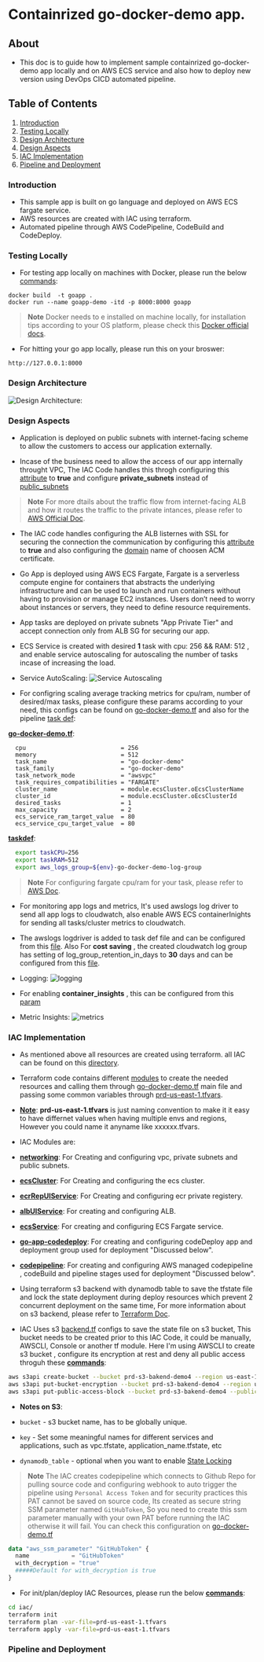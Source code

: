 # Containrized go-docker-demo app.
## About

- This doc is to guide how to implement sample containrized go-docker-demo app locally and on AWS ECS service and also how to deploy new version using DevOps CICD automated pipeline.

## Table of Contents

1. [Introduction](#Introduction)
2. [Testing Locally](#Testing-Locally)
3. [Design Architecture](#Design-Architecture)
4. [Design Aspects](#Design-Aspects)
5. [IAC Implementation](#IAC-Implementation)
6. [Pipeline and Deployment](#Pipeline-and-Deployment)

### Introduction

- This sample app is built on go language and deployed on AWS ECS fargate service.
- AWS resources are created with IAC using terraform.
- Automated pipeline through AWS CodePipeline, CodeBuild and CodeDeploy.

### Testing Locally

- For testing app locally on machines with Docker, please run the below <ins>commands</ins>: 
```
docker build  -t goapp .
docker run --name goapp-demo -itd -p 8000:8000 goapp
```
>**Note** 
>Docker needs to e installed on machine locally, for installation tips according to your OS platform, please check this [Docker official docs](https://docs.docker.com/engine/install/).
- For hitting your go app locally, please run this on your broswer:
```
http://127.0.0.1:8000
```
### Design Architecture

![Design Architecture:](./images/design.jpg)

### Design Aspects

- Application is deployed on public subnets with internet-facing scheme to allow the customers to access our application externally.

- Incase of the business need to allow the access of our app internally throught VPC, The IAC Code handles this throgh configuring this [attribute](https://github.com/MIna-Maher/sample-go-ecs-tf-codePipeline/blob/b595c97dea2ce4cfb4b6697026a022f8c97d0a29/iac/go-docker-demo.tf#L50) to **true** and configure **private_subnets** instead of [public_subnets](https://github.com/MIna-Maher/sample-go-ecs-tf-codePipeline/blob/b595c97dea2ce4cfb4b6697026a022f8c97d0a29/iac/go-docker-demo.tf#L91)

> **Note**
> For more dtails about the traffic flow from internet-facing ALB and how it routes the traffic to the private intances, please refer to [AWS Official Doc](https://docs.aws.amazon.com/prescriptive-guidance/latest/load-balancer-stickiness/subnets-routing.html).

- The IAC code handles configuring the ALB listernes with SSL for securing the connection the communication by configuring this [attribute](https://github.com/MIna-Maher/sample-go-ecs-tf-codePipeline/blob/0e04eab3d080c6e0259fea5cb868cdd8fefc7336/iac/go-docker-demo.tf#L49) to **true** and also configuring the [domain](https://github.com/MIna-Maher/sample-go-ecs-tf-codePipeline/blob/0e04eab3d080c6e0259fea5cb868cdd8fefc7336/iac/go-docker-demo.tf#L53) name of choosen ACM certificate.

- Go App is deployed using AWS ECS Fargate, Fargate is a serverless compute engine for containers that abstracts the underlying infrastructure and can be used to launch and run containers without having to provision or manage EC2 instances. Users don’t need to worry about instances or servers, they need to define resource requirements.

- App tasks are deployed on private subnets "App Private Tier" and accept connection only from ALB SG for securing our app.

- ECS Service is created with desired **1** task with cpu: 256 && RAM: 512 , and enable service autoscaling for autoscaling the number of tasks incase of increasing the load.
- Service AutoScaling: ![Service Autoscaling](./images/scale.jpeg)

- For configring scaling average tracking metrics for cpu/ram, number of desired/max tasks, please configure these params according to your need, this configs can be found on [go-docker-demo.tf](./iac/go-docker-demo.tf) and also for the pipeline [task def](./pipeLineScripts/postBuild.sh):

 <ins>**go-docker-demo.tf**</ins>:

```
  cpu                           = 256
  memory                        = 512
  task_name                     = "go-docker-demo"
  task_family                   = "go-docker-demo"
  task_network_mode             = "awsvpc"
  task_requires_compatibilities = "FARGATE"
  cluster_name                  = module.ecsCluster.oEcsClusterName
  cluster_id                    = module.ecsCluster.oEcsClusterId
  desired_tasks                 = 1
  max_capacity                  = 2
  ecs_service_ram_target_value  = 80
  ecs_service_cpu_target_value  = 80
```
 <ins>**taskdef**</ins>:
```sh
  export taskCPU=256
  export taskRAM=512
  export aws_logs_group=${env}-go-docker-demo-log-group
```

> **Note**
> For configuring fargate cpu/ram for your task, please refer to [AWS Doc](https://docs.aws.amazon.com/AmazonECS/latest/developerguide/AWS_Fargate.html).

- For monitoring app logs and metrics, It's used awslogs log driver to send all app logs to cloudwatch, also enable AWS ECS containerInights for sending all tasks/cluster metrics to cloudwatch.

- The awslogs logdriver is added to task def file and can be configured from this [file](./pipeLineScripts/postBuild.sh). Also For **cost saving** , the created cloudwatch log group has setting of log_group_retention_in_days to **30** days and can be configured from this [file](https://github.com/MIna-Maher/sample-go-ecs-tf-codePipeline/blob/4cf1bfed0029fa676d3ad39fc7c601ffb3dd8e4b/iac/prd-us-east-1.tfvars#L7).

- Logging: ![logging](./images/logs.jpeg)
- For enabling **container_insights** , this can be configured from this [param](https://github.com/MIna-Maher/sample-go-ecs-tf-codePipeline/blob/4cf1bfed0029fa676d3ad39fc7c601ffb3dd8e4b/iac/prd-us-east-1.tfvars#L8)
- Metric Insights: ![metrics](./images/insights.jpeg)

### IAC Implementation

- As mentioned above all resources are created using terraform. all IAC can be found on this [directory](./iac/).

- Terraform code contains different [modules](./iac/modules/) to create the needed resources and calling them through [go-docker-demo.tf](./iac/go-docker-demo.tf) main file and passing some common variables through [prd-us-east-1.tfvars](./iac/prd-us-east-1.tfvars).

- <ins>**Note**</ins>: **prd-us-east-1.tfvars** is just naming convention to make it it easy to have differnet values when having multiple envs and regions, However you could name it anyname like xxxxxx.tfvars.

- IAC Modules are: 
- [<ins>**networking**</ins>](./iac/modules/networking/): For Creating and configuring vpc, private subnets and public subnets.
- [<ins>**ecsCluster**</ins>](./iac/modules/ecsCluster/): For Creating and configuring the ecs cluster.
- [<ins>**ecrRepUIService**</ins>](./iac/modules/ecrRepo/): For Creating and configuring ecr private registery.
- [<ins>**albUIService**</ins>](./iac/modules/loadBalancer/): For creating and configuring ALB.
- [<ins>**ecsService**</ins>](./iac/modules/ecsService/): For creating and configuring ECS Fargate service.
- [<ins>**go-app-codedeploy**</ins>](./iac/modules/codedeploy/): For creating and configuring codeDeploy app and deployment group used for deployment "Discussed below".
- [<ins>**codepipeline**</ins>](./iac/modules/pipeline-deploy-module/): For creating and configuring AWS managed codepipeline , codeBuild and pipeline stages used for deployment "Discussed below".

- Using terraform s3 backend with dynamodb table to save the tfstate file and lock the state deployment during deploy resources which prevent 2 concurrent deployment on the same time, For more information about on s3 backend, please refer to [Terraform Doc](https://developer.hashicorp.com/terraform/language/settings/backends/s3).  

- IAC Uses s3 [backend.tf](./iac/backend.tf) configs to save the state file on s3 bucket, This bucket needs to be created prior to this IAC Code, it could be manually, AWSCLI, Console or another tf module. Here I'm using AWSCLI to create s3 bucket , configure its encryption at rest and deny all public access throguh these <ins>**commands**</ins>:
```sh
aws s3api create-bucket --bucket prd-s3-bakend-demo4 --region us-east-1
aws s3api put-bucket-encryption --bucket prd-s3-bakend-demo4 --region us-east-1 --server-side-encryption-configuration "{\"Rules\": [{\"ApplyServerSideEncryptionByDefault\": {\"SSEAlgorithm\": \"AES256\"}}]}"
aws s3api put-public-access-block --bucket prd-s3-bakend-demo4 --public-access-block-configuration "BlockPublicAcls=true,IgnorePublicAcls=true,BlockPublicPolicy=true,RestrictPublicBuckets=true" --region us-east-1
```
- **Notes on S3**:

- `bucket` - s3 bucket name, has to be globally unique.
- `key` - Set some meaningful names for different services and applications, such as vpc.tfstate, application_name.tfstate, etc
- `dynamodb_table` - optional when you want to enable [State Locking](https://www.terraform.io/docs/state/locking.html)

> **Note**
> The IAC creates codepipeline which connects to Github Repo for pulling source code and configuring webhook to auto trigger the pipeline using `Personal Access Token` and for security practices this PAT cannot be saved on source code, Its created as secure string SSM parameter named `GitHubToken`, So you need to create this ssm parameter manually with your own PAT before running the IAC otherwise it will fail.
You can check this configuration on [go-docker-demo.tf](./iac/go-docker-demo.tf)
```tf
data "aws_ssm_parameter" "GitHubToken" {
  name            = "GitHubToken"
  with_decryption = "true"
  #####Default for with_decryption is true
}
```


- For init/plan/deploy IAC Resources, please run the below <ins>**commands**</ins>:

```sh
cd iac/
terraform init
terraform plan -var-file=prd-us-east-1.tfvars
terraform apply -var-file=prd-us-east-1.tfvars
```

### Pipeline and Deployment



